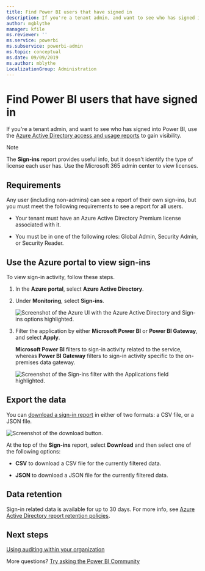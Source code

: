 ```yaml
---
title: Find Power BI users that have signed in
description: If you're a tenant admin, and want to see who has signed into Power BI, you can use the Azure Active Directory access and usage reports to gain visibility.
author: mgblythe
manager: kfile
ms.reviewer: ''
ms.service: powerbi
ms.subservice: powerbi-admin
ms.topic: conceptual
ms.date: 09/09/2019
ms.author: mblythe
LocalizationGroup: Administration
---
```


# Find Power BI users that have signed in

If you're a tenant admin, and want to see who has signed into Power BI, use the [Azure Active Directory access and usage reports](/azure/active-directory/reports-monitoring/concept-sign-ins) to gain visibility.

> [!NOTE]
> The **Sign-ins** report provides useful info, but it doesn't identify the type of license each user has. Use the Microsoft 365 admin center to view licenses.

## Requirements

Any user (including non-admins) can see a report of their own sign-ins, but you must meet the following requirements to see a report for all users.

* Your tenant must have an Azure Active Directory Premium license associated with it.

* You must be in one of the following roles: Global Admin, Security Admin, or Security Reader.

## Use the Azure portal to view sign-ins

To view sign-in activity, follow these steps.

1. In the **Azure portal**, select **Azure Active Directory**.

1. Under **Monitoring**, select **Sign-ins**.
   
    ![Screenshot of the Azure UI with the Azure Active Directory and Sign-ins options highlighted.](media/service-admin-access-usage/azure-portal-sign-ins.png)

1. Filter the application by either **Microsoft Power BI** or **Power BI Gateway**, and select **Apply**.

    **Microsoft Power BI** filters to sign-in activity related to the service, whereas **Power BI Gateway** filters to sign-in activity specific to the on-premises data gateway.
   
    ![Screenshot of the Sign-ins filter with the Applications field highlighted.](media/service-admin-access-usage/sign-in-filter.png)

## Export the data

You can [download a sign-in report](/azure/active-directory/reports-monitoring/quickstart-download-sign-in-report) in either of two formats: a CSV file, or a JSON file.

![Screenshot of the download button.](media/service-admin-access-usage/download-sign-in-data-csv.png)

At the top of the **Sign-ins** report, select **Download** and then select one of the following options:

* **CSV** to download a CSV file for the currently filtered data.

* **JSON** to download a JSON file for the currently filtered data.

## Data retention

Sign-in related data is available for up to 30 days. For more info, see [Azure Active Directory report retention policies](/azure/active-directory/reports-monitoring/reference-reports-data-retention).

## Next steps

[Using auditing within your organization](service-admin-auditing.md)

More questions? [Try asking the Power BI Community](https://community.powerbi.com/)